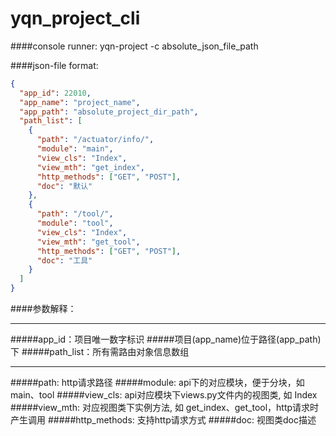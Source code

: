 # yqn_project_cli

####console runner:
yqn-project -c absolute_json_file_path

####json-file format:
```json
{
  "app_id": 22010,
  "app_name": "project_name",
  "app_path": "absolute_project_dir_path",
  "path_list": [
    {
      "path": "/actuator/info/", 
      "module": "main",
      "view_cls": "Index",
      "view_mth": "get_index",
      "http_methods": ["GET", "POST"],
      "doc": "默认"
    },
    {
      "path": "/tool/",
      "module": "tool",
      "view_cls": "Index",
      "view_mth": "get_tool",
      "http_methods": ["GET", "POST"],
      "doc": "工具"
    }
  ]
}
```

####参数解释：
****
#####app_id：项目唯一数字标识
#####项目(app_name)位于路径(app_path)下
#####path_list：所有需路由对象信息数组
****
#####path: http请求路径
#####module: api下的对应模块，便于分块，如 main、tool
#####view_cls: api对应模块下views.py文件内的视图类, 如 Index
#####view_mth: 对应视图类下实例方法, 如 get_index、get_tool，http请求时产生调用
#####http_methods: 支持http请求方式
#####doc: 视图类doc描述




